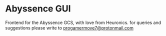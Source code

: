# Abyssence GUI

Frontend for the Abyssence GCS, with love from Heuronics.
for queries and suggestions please write to progamermove7@protonmail.com
